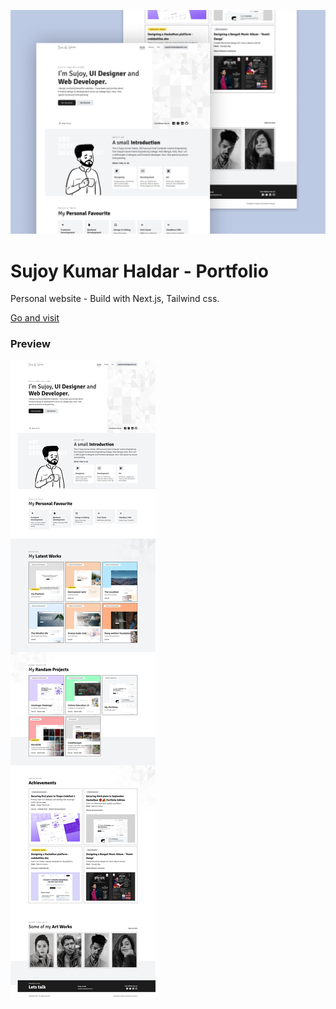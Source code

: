 ![Cover](/public/preview/Thumbnail.png)

# Sujoy Kumar Haldar - Portfolio

Personal website - Build with Next.js, Tailwind css.

[Go and visit](https://sujoykh.vercel.app/)

### Preview

![Full preview](/public/preview/preview.png)

